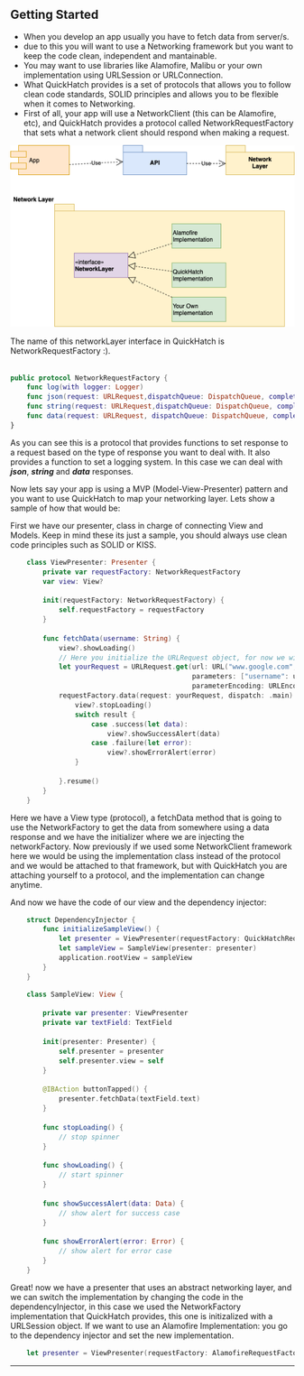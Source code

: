 ## **Getting Started**

- When you develop an app usually you have to fetch data from  server/s.
- due to this you will want to use a Networking framework but you want to keep the code clean, independent and mantainable.
- You may want to use libraries like Alamofire, Malibu or your own implementation using URLSession or URLConnection.
- What QuickHatch provides is a set of protocols that allows you to follow clean code standards, SOLID principles and allows you to be flexible when it comes to Networking.
- First of all, your app will use a NetworkClient (this can be Alamofire, etc), and QuickHatch provides a protocol called NetworkRequestFactory that sets what a network client should respond when making a request.

![](https://github.com/dkoster95/QuickHatchSwift/blob/master/diagram.png)

The name of this networkLayer interface in QuickHatch is NetworkRequestFactory :).
```swift

public protocol NetworkRequestFactory {
    func log(with logger: Logger) 
    func json(request: URLRequest,dispatchQueue: DispatchQueue, completionHandler completion: @escaping AnyCompletionHandler) -> Request
    func string(request: URLRequest,dispatchQueue: DispatchQueue, completionHandler completion: @escaping StringCompletionHandler) -> Request
    func data(request: URLRequest, dispatchQueue: DispatchQueue, completionHandler completion: @escaping DataCompletionHandler) -> Request
}	
```

As you can see this is a protocol that provides functions to set response to a request based on the type of response you want to deal with.
It also provides a function to set a logging system. In this case we can deal with ***json***, ***string*** and ***data*** responses.

Now lets say your app is using a MVP (Model-View-Presenter) pattern and you want to use QuickHatch to map your networking layer.
Lets show a sample of how that would be:

First we have our presenter, class in charge of connecting View and Models.
Keep in mind these its just a sample, you should always use clean code principles such as SOLID or KISS.


```swift
	class ViewPresenter: Presenter {
		private var requestFactory: NetworkRequestFactory
		var view: View?
		
		init(requestFactory: NetworkRequestFactory) {
			self.requestFactory = requestFactory
		}
		
		func fetchData(username: String) {
			view?.showLoading()
			// Here you initialize the URLRequest object, for now we will use a quickHatch get request
			let yourRequest = URLRequest.get(url: URL("www.google.com",
											 parameters: ["username": username],
											 parameterEncoding: URLEncoding.queryString)
			requestFactory.data(request: yourRequest, dispatch: .main) { result in 
				view?.stopLoading()
				switch result {
					case .success(let data):
						view?.showSuccessAlert(data)
					case .failure(let error):
						view?.showErrorAlert(error)
				}
			
			}.resume()
		}
	}
```
Here we have a View type (protocol), a fetchData method that is going to use the NetworkFactory to get the data from somewhere using a data response and we have the initializer where we are injecting the networkFactory.
Now previously if we used some NetworkClient framework here we would be using the implementation class instead of the protocol and we would be attached to that framework,
but with QuickHatch you are attaching yourself to a protocol, and the implementation can change anytime.

And now we have the code of our view and the dependency injector: 

```swift
	struct DependencyInjector {
		func initializeSampleView() {
			let presenter = ViewPresenter(requestFactory: QuickHatchRequestFactory(urlSession: URLSession.shared)
			let sampleView = SampleView(presenter: presenter)
			application.rootView = sampleView
		}
	}
```

```swift
	class SampleView: View {
	
		private var presenter: ViewPresenter
		private var textField: TextField
		
		init(presenter: Presenter) {
			self.presenter = presenter
			self.presenter.view = self
		}
		
		@IBAction buttonTapped() {
			presenter.fetchData(textField.text)
		}
		
		func stopLoading() {
			// stop spinner 
		}
		
		func showLoading() {
			// start spinner
		}
		
		func showSuccessAlert(data: Data) {
			// show alert for success case 
		}
		
		func showErrorAlert(error: Error) {
			// show alert for error case
		}
	}
```

Great! now we have a presenter that uses an abstract networking layer, and we can switch the implementation by changing the code in the dependencyInjector,
in this case we used the NetworkFactory implementation that QuickHatch provides, this one is initizalized with a URLSession object.
If we want to use an Alamofire Implementation:
you go to the dependency injector and set the new implementation.

```swift
	let presenter = ViewPresenter(requestFactory: AlamofireRequestFactory())
```

---
